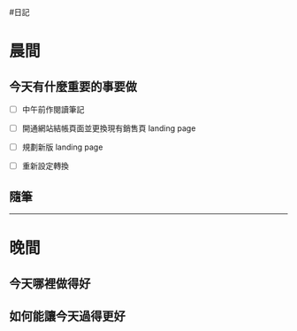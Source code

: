 #日記 
# 晨間

## 今天有什麼重要的事要做
- [ ] 中午前作閱讀筆記
- [ ] 開通網站結帳頁面並更換現有銷售頁 landing page
- [ ] 規劃新版 landing page
- [ ] 重新設定轉換


## 隨筆

---

# 晚間

## 今天哪裡做得好

## 如何能讓今天過得更好